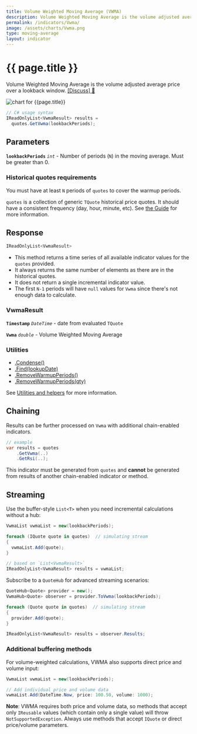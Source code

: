 ```yaml
---
title: Volume Weighted Moving Average (VWMA)
description: Volume Weighted Moving Average is the volume adjusted average price over a lookback window.
permalink: /indicators/Vwma/
image: /assets/charts/Vwma.png
type: moving-average
layout: indicator
---
```


# {{ page.title }}

Volume Weighted Moving Average is the volume adjusted average price over a lookback window.
[[Discuss] &#128172;]({{site.github.repository_url}}/discussions/657 "Community discussion about this indicator")

![chart for {{page.title}}]({{site.baseurl}}{{page.image}})

```csharp
// C# usage syntax
IReadOnlyList<VwmaResult> results =
  quotes.GetVwma(lookbackPeriods);
```

## Parameters

**`lookbackPeriods`** _`int`_ - Number of periods (`N`) in the moving average.  Must be greater than 0.

### Historical quotes requirements

You must have at least `N` periods of `quotes` to cover the warmup periods.

`quotes` is a collection of generic `TQuote` historical price quotes.  It should have a consistent frequency (day, hour, minute, etc).  See [the Guide]({{site.baseurl}}/guide/#historical-quotes) for more information.

## Response

```csharp
IReadOnlyList<VwmaResult>
```

- This method returns a time series of all available indicator values for the `quotes` provided.
- It always returns the same number of elements as there are in the historical quotes.
- It does not return a single incremental indicator value.
- The first `N-1` periods will have `null` values for `Vwma` since there's not enough data to calculate.

### VwmaResult

**`Timestamp`** _`DateTime`_ - date from evaluated `TQuote`

**`Vwma`** _`double`_ - Volume Weighted Moving Average

### Utilities

- [.Condense()]({{site.baseurl}}/utilities#condense)
- [.Find(lookupDate)]({{site.baseurl}}/utilities#find-indicator-result-by-date)
- [.RemoveWarmupPeriods()]({{site.baseurl}}/utilities#remove-warmup-periods)
- [.RemoveWarmupPeriods(qty)]({{site.baseurl}}/utilities#remove-warmup-periods)

See [Utilities and helpers]({{site.baseurl}}/utilities#utilities-for-indicator-results) for more information.

## Chaining

Results can be further processed on `Vwma` with additional chain-enabled indicators.

```csharp
// example
var results = quotes
    .GetVwma(..)
    .GetRsi(..);
```

This indicator must be generated from `quotes` and **cannot** be generated from results of another chain-enabled indicator or method.

## Streaming

Use the buffer-style `List<T>` when you need incremental calculations without a hub:

```csharp
VwmaList vwmaList = new(lookbackPeriods);

foreach (IQuote quote in quotes)  // simulating stream
{
  vwmaList.Add(quote);
}

// based on `List<VwmaResult>`
IReadOnlyList<VwmaResult> results = vwmaList;
```

Subscribe to a `QuoteHub` for advanced streaming scenarios:

```csharp
QuoteHub<Quote> provider = new();
VwmaHub<Quote> observer = provider.ToVwma(lookbackPeriods);

foreach (Quote quote in quotes)  // simulating stream
{
  provider.Add(quote);
}

IReadOnlyList<VwmaResult> results = observer.Results;
```

### Additional buffering methods

For volume-weighted calculations, VWMA also supports direct price and volume input:

```csharp
VwmaList vwmaList = new(lookbackPeriods);

// Add individual price and volume data
vwmaList.Add(DateTime.Now, price: 100.50, volume: 1000);
```

**Note**: VWMA requires both price and volume data, so methods that accept only `IReusable` values (which contain only a single value) will throw `NotSupportedException`. Always use methods that accept `IQuote` or direct price/volume parameters.

